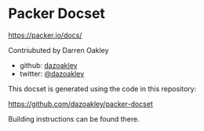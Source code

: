 Packer Docset
=======================

https://packer.io/docs/

Contriubuted by Darren Oakley

* github: [dazoakley](https://github.com/dazoakley)
* twitter: [@dazoakley](https://twitter.com/dazoakley)

This docset is generated using the code in this repository:

https://github.com/dazoakley/packer-docset

Building instructions can be found there.

